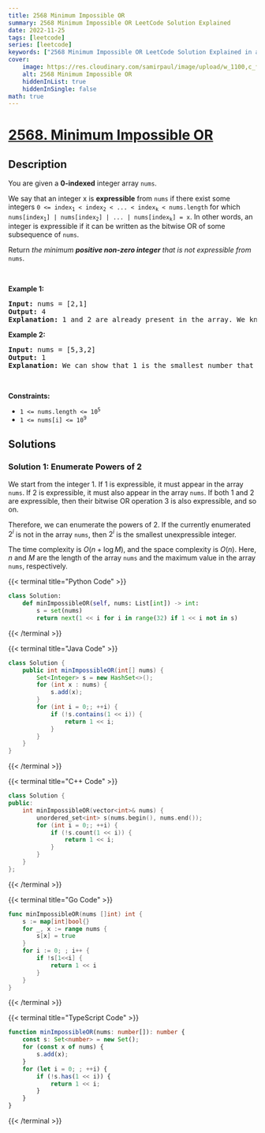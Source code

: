 ```yaml
---
title: 2568 Minimum Impossible OR
summary: 2568 Minimum Impossible OR LeetCode Solution Explained
date: 2022-11-25
tags: [leetcode]
series: [leetcode]
keywords: ["2568 Minimum Impossible OR LeetCode Solution Explained in all languages", "2568 Minimum Impossible OR", "LeetCode", "leetcode solution in Python3 C++ Java Go PHP Ruby Swift TypeScript Rust C# JavaScript C", "GeeksforGeeks", "InterviewBit", "Coding Ninjas", "HackerRank", "HackerEarth", "CodeChef", "TopCoder", "AlgoExpert", "freeCodeCamp", "Codeforces", "GitHub", "AtCoder", "Samir Paul"]
cover:
    image: https://res.cloudinary.com/samirpaul/image/upload/w_1100,c_fit,co_rgb:FFFFFF,l_text:Arial_75_bold:2568 Minimum Impossible OR - Solution Explained/problem-solving.webp
    alt: 2568 Minimum Impossible OR
    hiddenInList: true
    hiddenInSingle: false
math: true
---
```



# [2568. Minimum Impossible OR](https://leetcode.com/problems/minimum-impossible-or)


## Description

<p>You are given a <strong>0-indexed</strong>&nbsp;integer array <code>nums</code>.</p>

<p>We say that an integer x is <strong>expressible</strong> from <code>nums</code> if there exist some integers <code>0 &lt;= index<sub>1</sub> &lt; index<sub>2</sub> &lt; ... &lt; index<sub>k</sub> &lt; nums.length</code> for which <code>nums[index<sub>1</sub>] | nums[index<sub>2</sub>] | ... | nums[index<sub>k</sub>] = x</code>. In other words, an integer is expressible if it can be written as the bitwise OR of some subsequence of <code>nums</code>.</p>

<p>Return <em>the minimum <strong>positive non-zero integer</strong>&nbsp;that is not </em><em>expressible from </em><code>nums</code>.</p>

<p>&nbsp;</p>
<p><strong class="example">Example 1:</strong></p>

<pre>
<strong>Input:</strong> nums = [2,1]
<strong>Output:</strong> 4
<strong>Explanation:</strong> 1 and 2 are already present in the array. We know that 3 is expressible, since nums[0] | nums[1] = 2 | 1 = 3. Since 4 is not expressible, we return 4.
</pre>

<p><strong class="example">Example 2:</strong></p>

<pre>
<strong>Input:</strong> nums = [5,3,2]
<strong>Output:</strong> 1
<strong>Explanation:</strong> We can show that 1 is the smallest number that is not expressible.
</pre>

<p>&nbsp;</p>
<p><strong>Constraints:</strong></p>

<ul>
	<li><code>1 &lt;= nums.length &lt;= 10<sup>5</sup></code></li>
	<li><code>1 &lt;= nums[i] &lt;= 10<sup>9</sup></code></li>
</ul>

## Solutions

### Solution 1: Enumerate Powers of 2

We start from the integer $1$. If $1$ is expressible, it must appear in the array `nums`. If $2$ is expressible, it must also appear in the array `nums`. If both $1$ and $2$ are expressible, then their bitwise OR operation $3$ is also expressible, and so on.

Therefore, we can enumerate the powers of $2$. If the currently enumerated $2^i$ is not in the array `nums`, then $2^i$ is the smallest unexpressible integer.

The time complexity is $O(n + \log M)$, and the space complexity is $O(n)$. Here, $n$ and $M$ are the length of the array `nums` and the maximum value in the array `nums`, respectively.

<!-- tabs:start -->

{{< terminal title="Python Code" >}}
```python
class Solution:
    def minImpossibleOR(self, nums: List[int]) -> int:
        s = set(nums)
        return next(1 << i for i in range(32) if 1 << i not in s)
```
{{< /terminal >}}

{{< terminal title="Java Code" >}}
```java
class Solution {
    public int minImpossibleOR(int[] nums) {
        Set<Integer> s = new HashSet<>();
        for (int x : nums) {
            s.add(x);
        }
        for (int i = 0;; ++i) {
            if (!s.contains(1 << i)) {
                return 1 << i;
            }
        }
    }
}
```
{{< /terminal >}}

{{< terminal title="C++ Code" >}}
```cpp
class Solution {
public:
    int minImpossibleOR(vector<int>& nums) {
        unordered_set<int> s(nums.begin(), nums.end());
        for (int i = 0;; ++i) {
            if (!s.count(1 << i)) {
                return 1 << i;
            }
        }
    }
};
```
{{< /terminal >}}

{{< terminal title="Go Code" >}}
```go
func minImpossibleOR(nums []int) int {
	s := map[int]bool{}
	for _, x := range nums {
		s[x] = true
	}
	for i := 0; ; i++ {
		if !s[1<<i] {
			return 1 << i
		}
	}
}
```
{{< /terminal >}}

{{< terminal title="TypeScript Code" >}}
```ts
function minImpossibleOR(nums: number[]): number {
    const s: Set<number> = new Set();
    for (const x of nums) {
        s.add(x);
    }
    for (let i = 0; ; ++i) {
        if (!s.has(1 << i)) {
            return 1 << i;
        }
    }
}
```
{{< /terminal >}}

<!-- tabs:end -->

<!-- end -->
